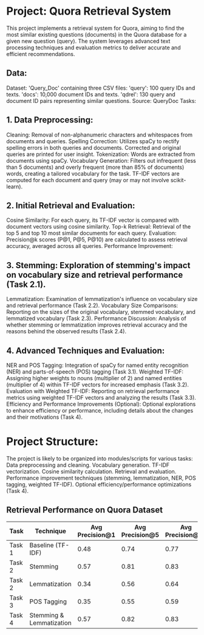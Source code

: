 # Project: Quora Retrieval System

This project implements a retrieval system for Quora, aiming to find the most similar existing questions (documents) in the Quora database for a given new question (query). The system leverages advanced text processing techniques and evaluation metrics to deliver accurate and efficient recommendations.

## Data:

Dataset: 'Query_Doc' containing three CSV files:
'query': 100 query IDs and texts.
'docs': 10,000 document IDs and texts.
'qdrel': 130 query and document ID pairs representing similar questions.
Source: QueryDoc
Tasks:

## 1. Data Preprocessing:

Cleaning: Removal of non-alphanumeric characters and whitespaces from documents and queries.
Spelling Correction: Utilizes spaCy to rectify spelling errors in both queries and documents. Corrected and original queries are printed for user insight.
Tokenization: Words are extracted from documents using spaCy.
Vocabulary Generation:
Filters out infrequent (less than 5 documents) and overly frequent (more than 85% of documents) words, creating a tailored vocabulary for the task.
TF-IDF vectors are computed for each document and query (may or may not involve scikit-learn).
## 2. Initial Retrieval and Evaluation:

Cosine Similarity: For each query, its TF-IDF vector is compared with document vectors using cosine similarity.
Top-k Retrieval: Retrieval of the top 5 and top 10 most similar documents for each query.
Evaluation: Precision@k scores (P@1, P@5, P@10) are calculated to assess retrieval accuracy, averaged across all queries.
Performance Improvement:

## 3. Stemming: Exploration of stemming's impact on vocabulary size and retrieval performance (Task 2.1).
Lemmatization: Examination of lemmatization's influence on vocabulary size and retrieval performance (Task 2.2).
Vocabulary Size Comparisons: Reporting on the sizes of the original vocabulary, stemmed vocabulary, and lemmatized vocabulary (Task 2.3).
Performance Discussion: Analysis of whether stemming or lemmatization improves retrieval accuracy and the reasons behind the observed results (Task 2.4).

## 4. Advanced Techniques and Evaluation:

NER and POS Tagging: Integration of spaCy for named entity recognition (NER) and parts-of-speech (POS) tagging (Task 3.1).
Weighted TF-IDF: Assigning higher weights to nouns (multiplier of 2) and named entities (multiplier of 4) within TF-IDF vectors for increased emphasis (Task 3.2).
Evaluation with Weighted TF-IDF: Reporting on retrieval performance metrics using weighted TF-IDF vectors and analyzing the results (Task 3.3).
Efficiency and Performance Improvements (Optional): Optional explorations to enhance efficiency or performance, including details about the changes and their motivations (Task 4).

# Project Structure:

The project is likely to be organized into modules/scripts for various tasks:
Data preprocessing and cleaning.
Vocabulary generation.
TF-IDF vectorization.
Cosine similarity calculation.
Retrieval and evaluation.
Performance improvement techniques (stemming, lemmatization, NER, POS tagging, weighted TF-IDF).
Optional efficiency/performance optimizations (Task 4).


## Retrieval Performance on Quora Dataset

| Task | Technique | Avg Precision@1 | Avg Precision@5 | Avg Precision@10 |
|---|---|---|---|---|
| Task 1 | Baseline (TF-IDF) | 0.48 | 0.74 | 0.77 |
| Task 2 | Stemming | 0.57 | 0.81 | 0.83 |
| Task 2 | Lemmatization | 0.34 | 0.56 | 0.64 |
| Task 3 | POS Tagging | 0.35 | 0.55 | 0.59 |
| Task 4 | Stemming & Lemmatization | 0.57 | 0.82 | 0.83 |
